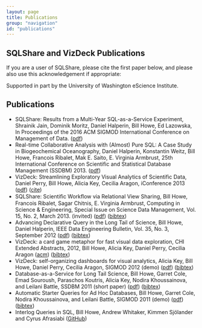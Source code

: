 ```yaml
---
layout: page
title: Publications
group: "navigation"
id: "publications"
---
```



## SQLShare and VizDeck Publications
If you are a user of SQLShare, please cite the first paper below, and please also use this acknowledgement if appropriate:

Supported in part by the University of Washington eScience Institute.

## Publications
* SQLShare: Results from a Multi-Year SQL-as-a-Service Experiment, Shrainik Jain, Dominik Moritz, Daniel Halperin, Bill Howe, Ed Lazowska, In Proceedings of the 2016 ACM SIGMOD International Conference on Management of Data. ([pdf](https://www.dropbox.com/s/835qvwhbclfuacw/paper.pdf?dl=0))
* Real-time Collaborative Analysis with (Almost) Pure SQL: A Case Study in Biogeochemical Oceanography, Daniel Halperin, Konstantin Weitz, Bill Howe, Francois Ribalet, Mak E. Saito, E. Virginia Armbrust, 25th International Conference on Scientific and Statistical Database Management (SSDBM) 2013. ([pdf](http://r.halper.in/paper/ssdbm_geomics_case_study))
* VizDeck: Streamlining Exploratory Visual Analytics of Scientific Data, Daniel Perry, Bill Howe, Alicia Key, Cecilia Aragon, iConference 2013 ([pdf](https://www.ideals.illinois.edu/bitstream/handle/2142/36044/206.pdf)) ([cite](http://hdl.handle.net/2142/36044))
* SQLShare: Scientiﬁc Workﬂow via Relational View Sharing, Bill Howe, Francois Ribalet, Sagar Chitnis, E. Virginia Armbrust, Computing in Science & Engineering, Special Issue on Science Data Management, Vol. 15, No. 2, March 2013. (invited) ([pdf](http://escience.washington.edu/sites/default/files/howe_sqlshare_cise_2013.pdf)) ([bibtex](https://scholar.google.com/scholar.bib?q=info:RsndZHbi_f0J:scholar.google.com/&output=citation&scisig=AAGBfm0AAAAAVQE197ooBANeeqaSBdQ2UALv6JmDjf1x&scisf=4&hl=en))
* Advancing Declarative Query in the Long Tail of Science, Bill Howe, Daniel Halperin, IEEE Data Engineering Bulletin, Vol. 35, No. 3, September 2012  ([pdf](http://sites.computer.org/debull/A12sept/tail.pdf)) ([bibtex](http://dblp.uni-trier.de/rec/bibtex/journals/debu/HoweH12))
* VizDeck: a card game metaphor for fast visual data exploration,  CHI Extended Abstracts,  2012, Bill Howe, Alicia Key, Daniel Perry, Cecilia Aragon ([acm](http://dl.acm.org/citation.cfm?id=2223690&dl=ACM&coll=DL&CFID=484541869&CFTOKEN=27200859)) ([bibtex](http://dblp.uni-trier.de/rec/bibtex/conf/sigmod/KeyHPA12))
* VizDeck: self-organizing dashboards for visual analytics, Alicia Key, Bill Howe, Daniel Perry, Cecilia Aragon, SIGMOD 2012 (demo) ([pdf](https://faculty.washington.edu/aragon/classes/hcde511/w12/readings/sigmod_2012.pdf)) ([bibtex](http://dblp.uni-trier.de/rec/bibtex/journals/debu/HoweH12))
* Database-as-a-Service for Long Tail Science, Bill Howe, Garret Cole, Emad Souroush, Paraschos Koutris, Alicia Key, Nodira Khoussainova, and Leilani Battle, SSDBM 2011 (short paper)  ([pdf](http://escience.washington.edu/sites/default/files/sqlshare_ssdbm2011.pdf)) ([bibtex](http://www.cs.washington.edu/homes/billhowe/bib/howe_ssdbm2011.bib))
* Automatic Starter Queries for Ad Hoc Databases, Bill Howe, Garret Cole, Nodira Khoussainova, and Leilani Battle, SIGMOD 2011 (demo) ([pdf](http://homes.cs.washington.edu/~billhowe/pubs/howe_starterqueries.pdf)) ([bibtex](http://www.cs.washington.edu/homes/billhowe/bib/howe_sigmod2011.bib))
* Interlog Queries in SQL, Bill Howe, Andrew Whitaker, Kimmen Sjölander and Cyrus Afrasiabi ([GitHub](https://github.com/uwescience/sqlshare/wiki/Interolog-queries-in-sql))
